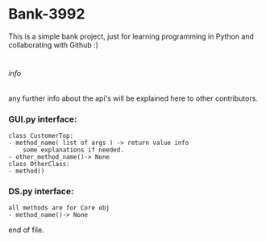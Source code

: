 # Bank-3992
This is a simple bank project, just for learning programming in Python and collaborating with Github :)
#

###### info
any further info about the api's will be explained here to other contributors.

### GUI.py interface:
    class CustomerTop:
    - method_name( list of args ) -> return value info
        some explanations if needed.
    - other_method_name()-> None
    class OtherClass:
    - method()


### DS.py interface:
    all methods are for Core obj
    - method_name()-> None


end of file.
